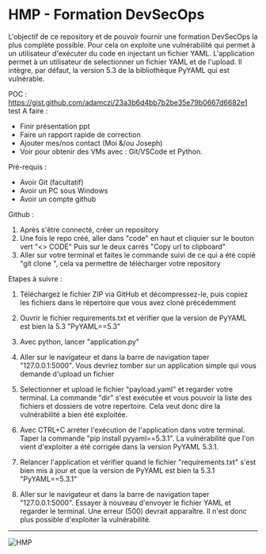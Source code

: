 # HMP - Formation DevSecOps

L'objectif de ce repository et de pouvoir fournir une formation DevSecOps la plus complète possible. Pour cela on exploite une vulnérabilité qui permet à un utilisateur d'exécuter du code en injectant un fichier YAML.
L'application permet à un utilisateur de selectionner un fichier YAML et de l'upload. Il intègre, par défaut, la version 5.3 de la bibliothèque PyYAML qui est vulnérable. 

POC : https://gist.github.com/adamczi/23a3b6d4bb7b2be35e79b0667d6682e1
test
A faire :
- Finir présentation ppt
- Faire un rapport rapide de correction
- Ajouter mes/nos contact (Moi &/ou Joseph)
- Voir pour obtenir des VMs avec : Git/VSCode et Python.

Pré-requis :
- Avoir Git (facultatif)
- Avoir un PC sous Windows
- Avoir un compte github

Github :
1) Après s'être connecté, créer un repository
2) Une fois le repo créé, aller dans "code" en haut et cliquier sur le bouton vert "<> CODE" Puis sur le deux carrés "Copy url to clipboard"
3) Aller sur votre terminal et faites le commande suivi de ce qui a été copié "git clone <url>", cela va permettre de télécharger votre repository

Etapes à suivre :

1) Téléchargez le fichier ZIP via GitHub et décompressez-le, puis copiez les fichiers dans le répertoire que vous avez cloné précédemment

2) Ouvrir le fichier requirements.txt et vérifier que la version de PyYAML est bien la 5.3 "PyYAML==5.3"

3) Avec python, lancer "application.py"

4) Aller sur le navigateur et dans la barre de navigation taper "127.0.0.1:5000". Vous devriez tomber sur un application simple qui vous demande d'upload un fichier

5) Selectionner et upload le fichier "payload.yaml" et regarder votre terminal. La commande "dir" s'est exécutée et vous pouvoir la liste des fichiers et dossiers de votre repertoire. Cela veut donc dire la vulnérabilité a bien été exploitée.

6) Avec CTRL+C arréter l'exécution de l'application dans votre terminal. Taper la commande "pip install pyyaml==5.3.1". La vulnérabilité que l'on vient d'exploiter a été corrigée dans la version PyYAML 5.3.1.

7) Relancer l'application et vérifier quand le fichier "requirements.txt" s'est bien mis à jour et que la version de PyYAML est bien la 5.3.1 "PyYAML==5.3.1"

8) Aller sur le navigateur et dans la barre de navigation taper "127.0.0.1:5000". Essayer à nouveau d'envoyer le fichier YAML et regarder le terminal. Une erreur (500) devrait apparaître. Il n'est donc plus possible d'exploiter la vulnérabilité.
   
____________________________________________________________________________________________________________
   ![HMP](https://github.com/user-attachments/assets/e7576c9a-c7bd-4150-aba2-9adee745a976)


